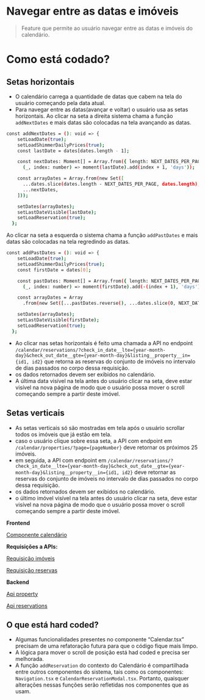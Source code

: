 # Navegar entre as datas e imóveis
> Feature que permite ao usuário navegar entre as datas e imóveis do calendário.
# Como está codado?
## Setas horizontais
- O calendário carrega a quantidade de datas que cabem na tela do usuário começando pela data atual.
- Para navegar entre as datas(avançar e voltar) o usuário usa as setas horizontais. Ao clicar na seta a direita sistema chama a função `addNextDates` e mais datas são colocadas na tela avançando as datas.
```bash
const addNextDates = (): void => {
    setLoadDate(true);
    setLoadShimmerDailyPrices(true);
    const lastDate = dates[dates.length - 1];

    const nextDates: Moment[] = Array.from({ length: NEXT_DATES_PER_PAGE },
      (_, index: number) => moment(lastDate).add(index + 1, 'days'));

    const arrayDates = Array.from(new Set([
      ...dates.slice(dates.length - NEXT_DATES_PER_PAGE, dates.length),
      ...nextDates,
    ]));

    setDates(arrayDates);
    setLastDateVisible(lastDate);
    setLoadReservation(true);
  };
```
Ao clicar na seta a esquerda o sistema chama a função `addPastDates` e mais datas são colocadas na tela regredindo as datas.
```bash
const addPastDates = (): void => {
    setLoadDate(true);
    setLoadShimmerDailyPrices(true);
    const firstDate = dates[0];

    const pastDates: Moment[] = Array.from({ length: NEXT_DATES_PER_PAGE },
      (_, index: number) => moment(firstDate).add(-(index + 1), 'days'));

    const arrayDates = Array
      .from(new Set([...pastDates.reverse(), ...dates.slice(0, NEXT_DATES_PER_PAGE)]));

    setDates(arrayDates);
    setLastDateVisible(firstDate);
    setLoadReservation(true);
  };
```
- Ao clicar nas setas horizontais é feito uma chamada a API no endpoint `/calendar/reservations/?check_in_date__lte={year-month-day}&check_out_date__gte={year-month-day}&listing__property__in={id1, id2}` que retorna as reservas do conjunto de imóveis no intervalo de dias passados no corpo dessa requisição.
- os dados retornados devem ser exibidos no calendário.
- A última data visível na tela antes do usuário clicar na seta, deve estar visível na nova página de modo que o usuário possa mover o scroll começando sempre a partir deste imóvel.

## Setas verticais
- As setas verticais só são mostradas em tela após o usuário scrollar todos os imóveis que já estão em tela.
- caso o usuário clique sobre essa seta, a API com endpoint em `/calendar/properties/?page={pageNumber}` deve retornar os próximos 25 imóveis.
- em seguida, a API com endpoint em `/calendar/reservations/?check_in_date__lte={year-month-day}&check_out_date__gte={year-month-day}&listing__property__in={id1, id2}` deve retornar as reservas do conjunto de imóveis no intervalo de dias passados no corpo dessa requisição.
- os dados retornados devem ser exibidos no calendário.
- o último imóvel visível na tela antes do usuário clicar na seta, deve estar visível na nova página de modo que o usuário possa mover o scroll começando sempre a partir deste imóvel.


**Frontend** 

[Componente calendário](https://github.com/cabfersp/sapron-pms-web/blob/main/front/src/components/Calendar/Calendar.tsx)

**Requisições a APIs:** 

[Requisição imóveis](https://github.com/cabfersp/sapron-pms-web/tree/main/front/src/services/Property) 

[Requisição reservas](https://github.com/cabfersp/sapron-pms-web/tree/main/front/src/services/Reservation)

**Backend**

[Api property](https://github.com/cabfersp/sapron-pms-web/tree/main/backend/property/apis)

[Api reservations](https://github.com/cabfersp/sapron-pms-web/tree/main/backend/reservation/apis)

## O que está hard coded?

- Algumas funcionalidades presentes no componente “Calendar.tsx” precisam de uma refatoração futura para que o código fique mais limpo.
- A lógica para mover o scroll de posição está had coded e precisa ser melhorada.
- A função `addReservation` do contexto do Calendário é compartilhada entre outros componentes do sistema, tais como os componentes: `Navigation.tsx` e `CalendarReservationModal.tsx`. Portanto, quaisquer alterações nessas funções serão refletidas nos componentes que as usam.
